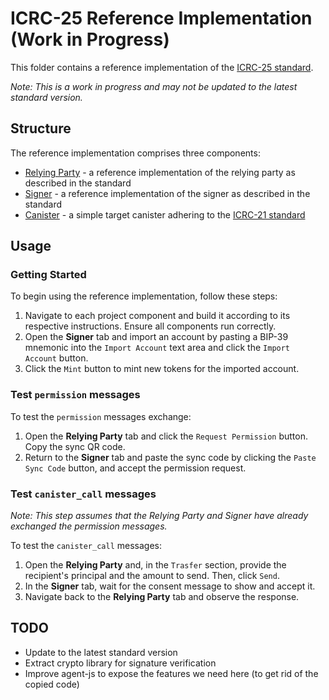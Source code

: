 # ICRC-25 Reference Implementation (Work in Progress)

This folder contains a reference implementation of the [ICRC-25 standard](../../topics/icrc_25_signer_interaction_standard.md).

*Note: This is a work in progress and may not be updated to the latest standard version.*

## Structure

The reference implementation comprises three components:

- [Relying Party](./relying-party/) - a reference implementation of the relying party as described in the standard
- [Signer](./signer/) - a reference implementation of the signer as described in the standard
- [Canister](./canister/) - a simple target canister adhering to the [ICRC-21 standard](../../topics/icrc_21_consent_msg.md)

## Usage

### Getting Started

To begin using the reference implementation, follow these steps:

1. Navigate to each project component and build it according to its respective instructions. Ensure all components run correctly.
2. Open the **Signer** tab and import an account by pasting a BIP-39 mnemonic into the `Import Account` text area and click the `Import Account` button.
2. Click the `Mint` button to mint new tokens for the imported account.

### Test `permission` messages

To test the `permission` messages exchange:

1. Open the **Relying Party** tab and click the `Request Permission` button. Copy the sync QR code.
2. Return to the **Signer** tab and paste the sync code by clicking the `Paste Sync Code` button, and accept the permission request.

### Test `canister_call` messages

*Note: This step assumes that the Relying Party and Signer have already exchanged the permission messages.*

To test the `canister_call` messages:

1. Open the **Relying Party** and, in the `Trasfer` section, provide the recipient's principal and the amount to send. Then, click `Send`.
2. In the **Signer** tab, wait for the consent message to show and accept it.
3. Navigate back to the **Relying Party** tab and observe the response.

## TODO

- Update to the latest standard version
- Extract crypto library for signature verification
- Improve agent-js to expose the features we need here (to get rid of the copied code)